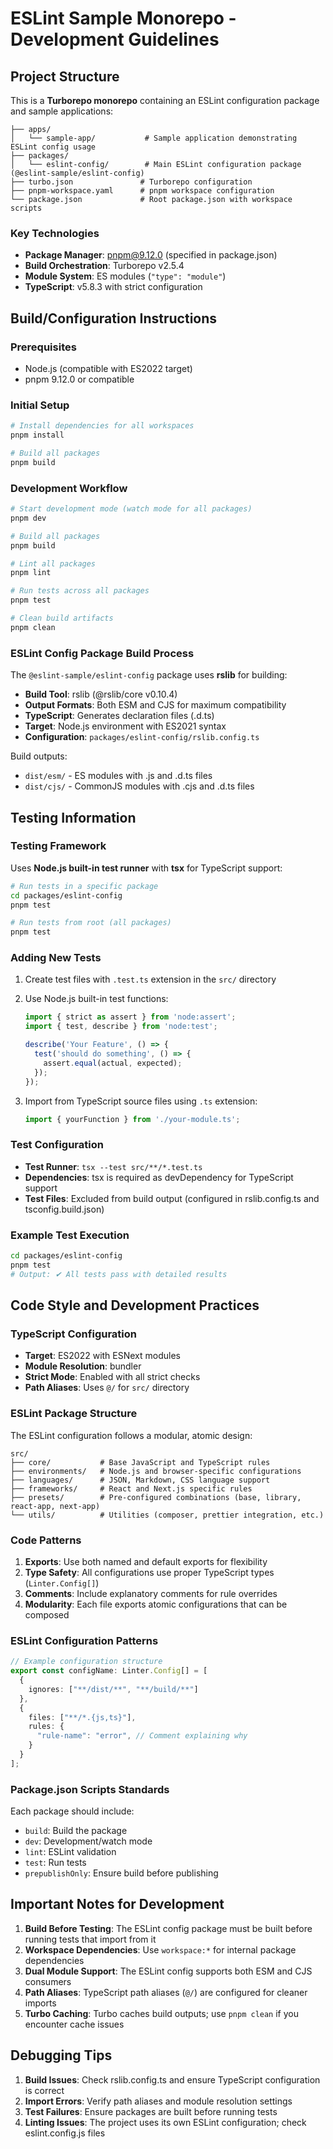 # ESLint Sample Monorepo - Development Guidelines

## Project Structure

This is a **Turborepo monorepo** containing an ESLint configuration package and sample applications:

```
├── apps/
│   └── sample-app/           # Sample application demonstrating ESLint config usage
├── packages/
│   └── eslint-config/        # Main ESLint configuration package (@eslint-sample/eslint-config)
├── turbo.json               # Turborepo configuration
├── pnpm-workspace.yaml      # pnpm workspace configuration
└── package.json             # Root package.json with workspace scripts
```

### Key Technologies
- **Package Manager**: pnpm@9.12.0 (specified in package.json)
- **Build Orchestration**: Turborepo v2.5.4
- **Module System**: ES modules (`"type": "module"`)
- **TypeScript**: v5.8.3 with strict configuration

## Build/Configuration Instructions

### Prerequisites
- Node.js (compatible with ES2022 target)
- pnpm 9.12.0 or compatible

### Initial Setup
```bash
# Install dependencies for all workspaces
pnpm install

# Build all packages
pnpm build
```

### Development Workflow
```bash
# Start development mode (watch mode for all packages)
pnpm dev

# Build all packages
pnpm build

# Lint all packages
pnpm lint

# Run tests across all packages
pnpm test

# Clean build artifacts
pnpm clean
```

### ESLint Config Package Build Process
The `@eslint-sample/eslint-config` package uses **rslib** for building:

- **Build Tool**: rslib (@rslib/core v0.10.4)
- **Output Formats**: Both ESM and CJS for maximum compatibility
- **TypeScript**: Generates declaration files (.d.ts)
- **Target**: Node.js environment with ES2021 syntax
- **Configuration**: `packages/eslint-config/rslib.config.ts`

Build outputs:
- `dist/esm/` - ES modules with .js and .d.ts files
- `dist/cjs/` - CommonJS modules with .cjs and .d.ts files

## Testing Information

### Testing Framework
Uses **Node.js built-in test runner** with **tsx** for TypeScript support:

```bash
# Run tests in a specific package
cd packages/eslint-config
pnpm test

# Run tests from root (all packages)
pnpm test
```

### Adding New Tests
1. Create test files with `.test.ts` extension in the `src/` directory
2. Use Node.js built-in test functions:
   ```typescript
   import { strict as assert } from 'node:assert';
   import { test, describe } from 'node:test';

   describe('Your Feature', () => {
     test('should do something', () => {
       assert.equal(actual, expected);
     });
   });
   ```

3. Import from TypeScript source files using `.ts` extension:
   ```typescript
   import { yourFunction } from './your-module.ts';
   ```

### Test Configuration
- **Test Runner**: `tsx --test src/**/*.test.ts`
- **Dependencies**: tsx is required as devDependency for TypeScript support
- **Test Files**: Excluded from build output (configured in rslib.config.ts and tsconfig.build.json)

### Example Test Execution
```bash
cd packages/eslint-config
pnpm test
# Output: ✔ All tests pass with detailed results
```

## Code Style and Development Practices

### TypeScript Configuration
- **Target**: ES2022 with ESNext modules
- **Module Resolution**: bundler
- **Strict Mode**: Enabled with all strict checks
- **Path Aliases**: Uses `@/` for `src/` directory

### ESLint Package Structure
The ESLint configuration follows a modular, atomic design:

```
src/
├── core/           # Base JavaScript and TypeScript rules
├── environments/   # Node.js and browser-specific configurations
├── languages/      # JSON, Markdown, CSS language support
├── frameworks/     # React and Next.js specific rules
├── presets/        # Pre-configured combinations (base, library, react-app, next-app)
└── utils/          # Utilities (composer, prettier integration, etc.)
```

### Code Patterns
1. **Exports**: Use both named and default exports for flexibility
2. **Type Safety**: All configurations use proper TypeScript types (`Linter.Config[]`)
3. **Comments**: Include explanatory comments for rule overrides
4. **Modularity**: Each file exports atomic configurations that can be composed

### ESLint Configuration Patterns
```typescript
// Example configuration structure
export const configName: Linter.Config[] = [
  {
    ignores: ["**/dist/**", "**/build/**"]
  },
  {
    files: ["**/*.{js,ts}"],
    rules: {
      "rule-name": "error", // Comment explaining why
    }
  }
];
```

### Package.json Scripts Standards
Each package should include:
- `build`: Build the package
- `dev`: Development/watch mode
- `lint`: ESLint validation
- `test`: Run tests
- `prepublishOnly`: Ensure build before publishing

## Important Notes for Development

1. **Build Before Testing**: The ESLint config package must be built before running tests that import from it
2. **Workspace Dependencies**: Use `workspace:*` for internal package dependencies
3. **Dual Module Support**: The ESLint config supports both ESM and CJS consumers
4. **Path Aliases**: TypeScript path aliases (`@/`) are configured for cleaner imports
5. **Turbo Caching**: Turbo caches build outputs; use `pnpm clean` if you encounter cache issues

## Debugging Tips

1. **Build Issues**: Check rslib.config.ts and ensure TypeScript configuration is correct
2. **Import Errors**: Verify path aliases and module resolution settings
3. **Test Failures**: Ensure packages are built before running tests
4. **Linting Issues**: The project uses its own ESLint configuration; check eslint.config.js files
